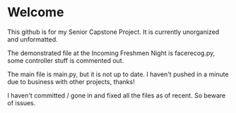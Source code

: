 # Welcome

This github is for my Senior Capstone Project. It is currently unorganized and unformatted.

The demonstrated file at the Incoming Freshmen Night is facerecog.py, some controller stuff is commented out.

The main file is main.py, but it is not up to date. I haven't pushed in a minute due to business with other projects, thanks!

I haven't committed / gone in and fixed all the files as of recent. So beware of issues.
